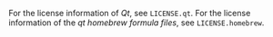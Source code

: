 For the license information of *Qt*, see `LICENSE.qt`.
For the license information of the *qt homebrew formula files*, see `LICENSE.homebrew`.
